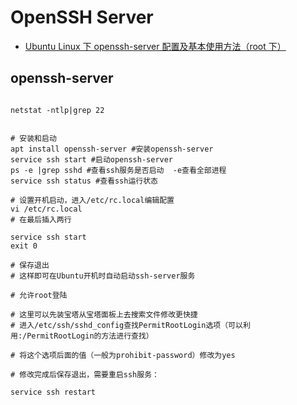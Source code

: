 # OpenSSH Server

- [Ubuntu Linux 下 openssh-server 配置及基本使用方法（root 下）](https://blog.csdn.net/qq_42773814/article/details/81213620)

## openssh-server

```shell

netstat -ntlp|grep 22


# 安装和启动
apt install openssh-server #安装openssh-server
service ssh start #启动openssh-server
ps -e |grep sshd #查看ssh服务是否启动  -e查看全部进程
service ssh status #查看ssh运行状态

# 设置开机启动，进入/etc/rc.local编辑配置
vi /etc/rc.local
# 在最后插入两行

service ssh start
exit 0

# 保存退出
# 这样即可在Ubuntu开机时自动启动ssh-server服务

# 允许root登陆

# 这里可以先装宝塔从宝塔面板上去搜索文件修改更快捷
# 进入/etc/ssh/sshd_config查找PermitRootLogin选项（可以利用:/PermitRootLogin的方法进行查找）

# 将这个选项后面的值（一般为prohibit-password）修改为yes

# 修改完成后保存退出，需要重启ssh服务：

service ssh restart


```
